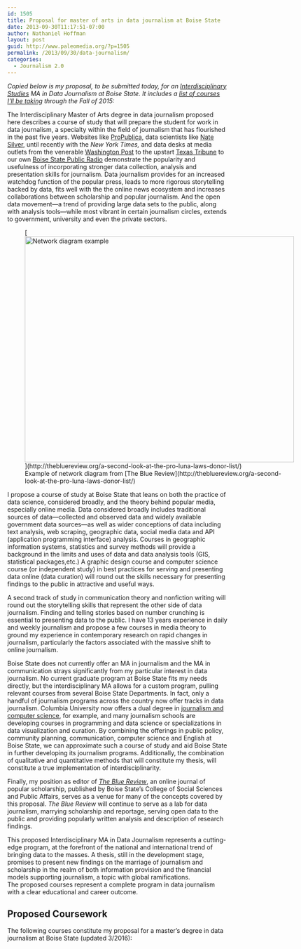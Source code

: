 ```yaml
---
id: 1505
title: Proposal for master of arts in data journalism at Boise State
date: 2013-09-30T11:17:51-07:00
author: Nathaniel Hoffman
layout: post
guid: http://www.paleomedia.org/?p=1505
permalink: /2013/09/30/data-journalism/
categories:
  - Journalism 2.0
---
```

_Copied below is my proposal, to be submitted today, for an [Interdisciplinary Studies](http://coas.boisestate.edu/interdisciplinary-studies-program/) MA in Data Journalism at Boise State. It includes a [list of courses I&#8217;ll be taking](#courses) through the Fall of 2015:_

The Interdisciplinary Master of Arts degree in data journalism proposed here describes a course of study that will prepare the student for work in data journalism, a specialty within the field of journalism that has flourished in the past five years. Websites like [ProPublica](http://www.propublica.org/), data scientists like [Nate Silver](http://fivethirtyeight.blogs.nytimes.com/), until recently with the _New York Times,_ and data desks at media outlets from the venerable [Washington Post](http://developer.washingtonpost.com/) to the upstart [Texas Tribune](http://www.texastribune.org/library/data/) to our own [Boise State Public Radio](http://boisestatepublicradio.org/people/emilie-ritter-saunders) demonstrate the popularity and usefulness of incorporating stronger data collection, analysis and presentation skills for journalism. Data journalism provides for an increased watchdog function of the popular press, leads to more rigorous storytelling backed by data, fits well with the the online news ecosystem and increases collaborations between scholarship and popular journalism. And the open data movement—a trend of providing large data sets to the public, along with analysis tools—while most vibrant in certain journalism circles, extends to government, university and even the private sectors.

<figure id="attachment_1508" aria-describedby="caption-attachment-1508" style="width: 615px" class="wp-caption aligncenter">[<img loading="lazy" class="size-full wp-image-1508" src="http://www.paleomedia.org/wp-content/themes/tma/images/A_Second_Look_at_the_Pro-Luna_Laws_Donor_List_-_The_Blue_Review___The_Blue_Review.png" alt="Network diagram example" width="615" height="515" srcset="http://www.paleomedia.org/wp-content/themes/tma/images/A_Second_Look_at_the_Pro-Luna_Laws_Donor_List_-_The_Blue_Review___The_Blue_Review.png 615w, http://www.paleomedia.org/wp-content/themes/tma/images/A_Second_Look_at_the_Pro-Luna_Laws_Donor_List_-_The_Blue_Review___The_Blue_Review-300x251.png 300w" sizes="(max-width: 615px) 100vw, 615px" />](http://thebluereview.org/a-second-look-at-the-pro-luna-laws-donor-list/)<figcaption id="caption-attachment-1508" class="wp-caption-text">Example of network diagram from [The Blue Review](http://thebluereview.org/a-second-look-at-the-pro-luna-laws-donor-list/)</figcaption></figure>

I propose a course of study at Boise State that leans on both the practice of data science, considered broadly, and the theory behind popular media, especially online media. Data considered broadly includes traditional sources of data—collected and observed data and widely available government data sources—as well as wider conceptions of data including text analysis, web scraping, geographic data, social media data and API (application programming interface) analysis. Courses in geographic information systems, statistics and survey methods will provide a background in the limits and uses of data and data analysis tools (GIS, statistical packages,etc.) A graphic design course and computer science course (or independent study) in best practices for serving and presenting data online (data curation) will round out the skills necessary for presenting findings to the public in attractive and useful ways.

A second track of study in communication theory and nonfiction writing will round out the storytelling skills that represent the other side of data journalism. Finding and telling stories based on number crunching is essential to presenting data to the public. I have 13 years experience in daily and weekly journalism and propose a few courses in media theory to ground my experience in contemporary research on rapid changes in journalism, particularly the factors associated with the massive shift to online journalism.

Boise State does not currently offer an MA in journalism and the MA in communication strays significantly from my particular interest in data journalism. No current graduate program at Boise State fits my needs directly, but the interdisciplinary MA allows for a custom program, pulling relevant courses from several Boise State Departments. In fact, only a handful of journalism programs across the country now offer tracks in data journalism. Columbia University now offers a dual degree in [journalism and computer science](http://www.journalism.columbia.edu/page/276-dual-degree-journalism-computer-science/279), for example, and many journalism schools are developing courses in programming and data science or specializations in data visualization and curation. By combining the offerings in public policy, community planning, communication, computer science and English at Boise State, we can approximate such a course of study and aid Boise State in further developing its journalism programs. Additionally, the combination of qualitative and quantitative methods that will constitute my thesis, will constitute a true implementation of interdisciplinarity.

Finally, my position as editor of [_The Blue Review_](http://thebluereview.org/), an online journal of popular scholarship, published by Boise State’s College of Social Sciences and Public Affairs, serves as a venue for many of the concepts covered by this proposal. _The Blue Review_ will continue to serve as a lab for data journalism, marrying scholarship and reportage, serving open data to the public and providing popularly written analysis and description of research findings.

This proposed Interdisciplinary MA in Data Journalism represents a cutting-edge program, at the forefront of the national and international trend of bringing data to the masses. A thesis, still in the development stage, promises to present new findings on the marriage of journalism and scholarship in the realm of both information provision and the financial models supporting journalism, a topic with global ramifications.  
The proposed courses represent a complete program in data journalism with a clear educational and career outcome.

## <a name="courses"></a>Proposed Coursework

The following courses constitute my proposal for a master’s degree in data journalism at Boise State (updated 3/2016):